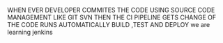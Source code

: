 WHEN EVER DEVELOPER COMMITES THE CODE USING SOURCE CODE MANAGEMENT LIKE
GIT SVN THEN THE CI PIPELINE GETS CHANGE OF THE CODE RUNS AUTOMATICALLY BUILD ,TEST AND DEPLOY
we are learning jenkins 
